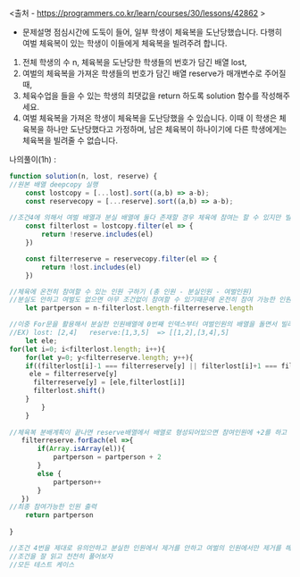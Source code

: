 <출처 - https://programmers.co.kr/learn/courses/30/lessons/42862 >
- 문제설명
점심시간에 도둑이 들어, 일부 학생이 체육복을 도난당했습니다. 다행히 여벌 체육복이 있는 학생이 이들에게 체육복을 빌려주려 합니다. 

1. 전체 학생의 수 n, 체육복을 도난당한 학생들의 번호가 담긴 배열 lost, 
2. 여벌의 체육복을 가져온 학생들의 번호가 담긴 배열 reserve가 매개변수로 주어질 때, 
3. 체육수업을 들을 수 있는 학생의 최댓값을 return 하도록 solution 함수를 작성해주세요.
4. 여벌 체육복을 가져온 학생이 체육복을 도난당했을 수 있습니다. 이때 이 학생은 체육복을 하나만 도난당했다고 가정하며, 
남은 체육복이 하나이기에 다른 학생에게는 체육복을 빌려줄 수 없습니다.

나의풀이(1h) : 
```js
function solution(n, lost, reserve) {
//원본 배열 deepcopy 실행
    const lostcopy = [...lost].sort((a,b) => a-b);
    const reservecopy = [...reserve].sort((a,b) => a-b);
    
//조건4에 의해서 여벌 배열과 분실 배열에 둘다 존재할 경우 체육에 참여는 할 수 있지만 빌려주지는 못하기 때문에 두 배열에서 삭제    
    const filterlost = lostcopy.filter(el => {
        return !reserve.includes(el)
    })

    const filterreserve = reservecopy.filter(el => {
        return !lost.includes(el)
    })

//체육에 온전히 참여할 수 있는 인원 구하기 (총 인원 - 분실인원 - 여벌인원) 
//분실도 안하고 여벌도 없으면 아무 조건없이 참여할 수 있기때문에 온전히 참여 가능한 인원 확인
    let partperson = n-filterlost.length-filterreserve.length

//이중 For문을 활용해서 분실한 인원배열에 0번째 인덱스부터 여벌인원의 배열을 돌면서 빌려줄 수 있으면 같이 같이 하나의 배열로 묶여 이중 배열이 형성되도록 설정
//EX) lost: [2,4]   reserve:[1,3,5]  => [[1,2],[3,4],5]
    let ele;
for(let i=0; i<filterlost.length; i++){
    for(let y=0; y<filterreserve.length; y++){
    if((filterlost[i]-1 === filterreserve[y] || filterlost[i]+1 === filterreserve[y]) && !Array.isArray(filterreserve[y]) ){
     ele = filterreserve[y]
      filterreserve[y] = [ele,filterlost[i]]
      filterlost.shift()
    }
        }
    }
    
//체육복 분배계획이 끝나면 reserve배열에서 배열로 형성되어있으면 참여인원에 +2를 하고 아니면 +1을 하여 총 참여 가능한 인원을 구함
   filterreserve.forEach(el =>{
       if(Array.isArray(el)){
           partperson = partperson + 2
       }
       else {
           partperson++
       }
   })
//최종 참여가능한 인원 출력
    return partperson
    
}

//조건 4번을 제대로 유의안하고 분실한 인원에서 제거를 안하고 여벌의 인원에서만 제거를 해서 테스트를 통과 못했었음 (입력값 (5,[2,3,4], [1,2,3])을 통과못함) 
//조건을 잘 읽고 천천히 풀어보자
//모든 테스트 케이스 
```

